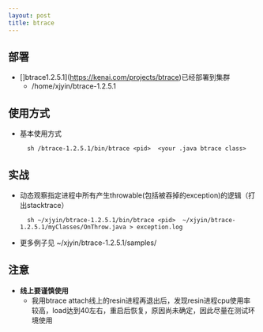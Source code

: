```yaml
---
layout: post
title: btrace
---
```


## 部署
* []btrace1.2.5.1](https://kenai.com/projects/btrace)已经部署到集群
  * /home/xjyin/btrace-1.2.5.1
## 使用方式
* 基本使用方式

        sh /btrace-1.2.5.1/bin/btrace <pid>  <your .java btrace class>

## 实战
* 动态观察指定进程中所有产生throwable(包括被吞掉的exception)的逻辑（打出stacktrace）

		sh ~/xjyin/btrace-1.2.5.1/bin/btrace <pid>  ~/xjyin/btrace-1.2.5.1/myClasses/OnThrow.java > exception.log
* 更多例子见 ~/xjyin/btrace-1.2.5.1/samples/

## 注意
* **线上要谨慎使用**
  * 我用btrace attach线上的resin进程再退出后，发现resin进程cpu使用率较高，load达到40左右，重启后恢复，原因尚未确定，因此尽量在测试环境使用
